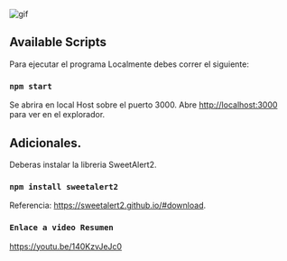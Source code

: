 ![gif](https://user-images.githubusercontent.com/55451723/127056999-148a14fe-01fc-47d6-b29a-3ab30377aefa.gif)


## Available Scripts

Para ejecutar el programa Localmente debes correr el siguiente:

### `npm start`

Se abrira en local Host sobre el puerto 3000.
Abre [http://localhost:3000](http://localhost:3000) para ver en el explorador.

## Adicionales.
Deberas instalar la libreria SweetAlert2.

### `npm install sweetalert2`

Referencia: https://sweetalert2.github.io/#download.

### `Enlace a video Resumen`
https://youtu.be/140KzvJeJc0
